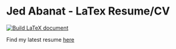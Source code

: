 # Jed Abanat - LaTex Resume/CV

[![Build LaTeX document](https://github.com/jedabanat/latex-resume/actions/workflows/build_latex.yml/badge.svg?branch=build_latex_action)](https://github.com/jedabanat/latex-resume/actions/workflows/build_latex.yml)

Find my latest resume [here](https://jedabanat.github.io/resume/resume.pdf)
